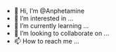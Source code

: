 - 👋 Hi, I’m @Anphetamine
- 👀 I’m interested in ...
- 🌱 I’m currently learning ...
- 💞️ I’m looking to collaborate on ...
- 📫 How to reach me ...

<!---
Anphetamine/Anphetamine is a ✨ special ✨ repository because its `README.md` (this file) appears on your GitHub profile.
You can click the Preview link to take a look at your changes.
--->
